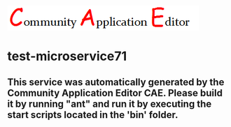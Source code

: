 ![CAE](https://github.com/cae-test/CAE-Deployment-Temp/blob/master/microservice-test-microservice71/img/logo.png)  

test-microservice71
===================


This service was automatically generated by the Community Application Editor CAE. Please build it by running "ant" and run it by executing the start scripts located in the 'bin' folder.
---------------
